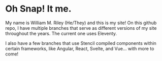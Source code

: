 # Oh Snap! It me. 

My name is William M. Riley (He/They) and this is my site! On this github repo, I have multiple branches that serve as different versions of my site throughout the years. The current one uses Eleventy. 

I also have a few branches that use Stencil compiled components within certain frameworks, like Angular, React, Svelte, and Vue... with more to come! 
